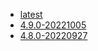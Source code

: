 <!-- 这里是镜像的【Tag】信息，通过命令维护，详情参考：https://github.com/quicklyon/template-toolkit -->
- [latest](https://github.com/modstart/ModStartCMS/releases)
- [4.9.0-20221005](https://github.com/modstart/ModStartCMS/releases/tag/4.9.0)
- [4.8.0-20220927](https://github.com/modstart/ModStartCMS/releases/tag/4.8.0)
